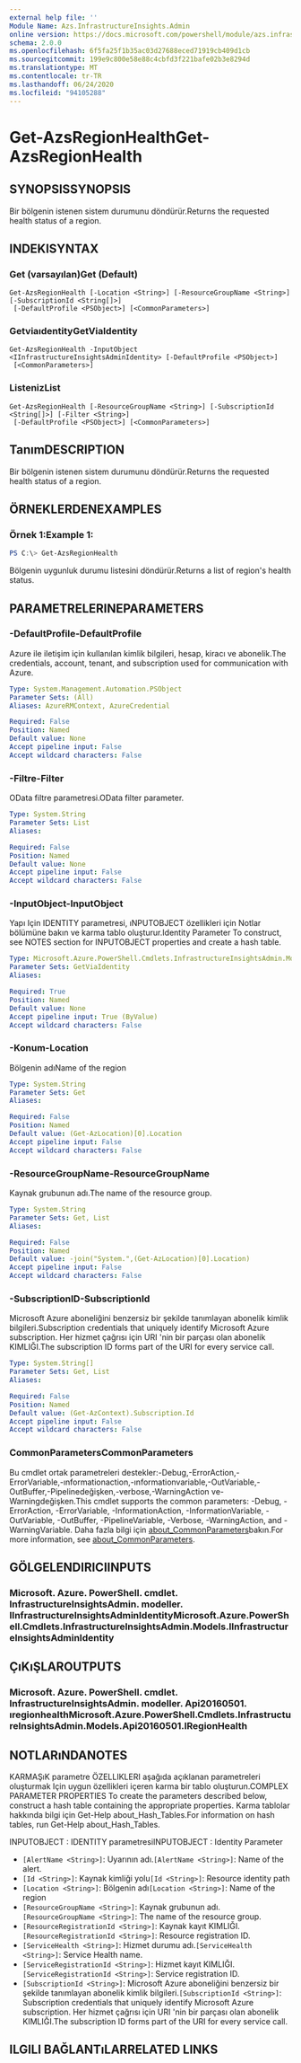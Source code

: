 ```yaml
---
external help file: ''
Module Name: Azs.InfrastructureInsights.Admin
online version: https://docs.microsoft.com/powershell/module/azs.infrastructureinsights.admin/get-azsregionhealth
schema: 2.0.0
ms.openlocfilehash: 6f5fa25f1b35ac03d27688eced71919cb409d1cb
ms.sourcegitcommit: 199e9c800e58e88c4cbfd3f221bafe02b3e8294d
ms.translationtype: MT
ms.contentlocale: tr-TR
ms.lasthandoff: 06/24/2020
ms.locfileid: "94105288"
---
```

# <span data-ttu-id="fc192-101">Get-AzsRegionHealth</span><span class="sxs-lookup"><span data-stu-id="fc192-101">Get-AzsRegionHealth</span></span>

## <span data-ttu-id="fc192-102">SYNOPSIS</span><span class="sxs-lookup"><span data-stu-id="fc192-102">SYNOPSIS</span></span>
<span data-ttu-id="fc192-103">Bir bölgenin istenen sistem durumunu döndürür.</span><span class="sxs-lookup"><span data-stu-id="fc192-103">Returns the requested health status of a region.</span></span>

## <span data-ttu-id="fc192-104">INDEKI</span><span class="sxs-lookup"><span data-stu-id="fc192-104">SYNTAX</span></span>

### <span data-ttu-id="fc192-105">Get (varsayılan)</span><span class="sxs-lookup"><span data-stu-id="fc192-105">Get (Default)</span></span>
```
Get-AzsRegionHealth [-Location <String>] [-ResourceGroupName <String>] [-SubscriptionId <String[]>]
 [-DefaultProfile <PSObject>] [<CommonParameters>]
```

### <span data-ttu-id="fc192-106">Getviaıdentity</span><span class="sxs-lookup"><span data-stu-id="fc192-106">GetViaIdentity</span></span>
```
Get-AzsRegionHealth -InputObject <IInfrastructureInsightsAdminIdentity> [-DefaultProfile <PSObject>]
 [<CommonParameters>]
```

### <span data-ttu-id="fc192-107">Listeniz</span><span class="sxs-lookup"><span data-stu-id="fc192-107">List</span></span>
```
Get-AzsRegionHealth [-ResourceGroupName <String>] [-SubscriptionId <String[]>] [-Filter <String>]
 [-DefaultProfile <PSObject>] [<CommonParameters>]
```

## <span data-ttu-id="fc192-108">Tanım</span><span class="sxs-lookup"><span data-stu-id="fc192-108">DESCRIPTION</span></span>
<span data-ttu-id="fc192-109">Bir bölgenin istenen sistem durumunu döndürür.</span><span class="sxs-lookup"><span data-stu-id="fc192-109">Returns the requested health status of a region.</span></span>

## <span data-ttu-id="fc192-110">ÖRNEKLERDEN</span><span class="sxs-lookup"><span data-stu-id="fc192-110">EXAMPLES</span></span>

### <span data-ttu-id="fc192-111">Örnek 1:</span><span class="sxs-lookup"><span data-stu-id="fc192-111">Example 1:</span></span>
```powershell
PS C:\> Get-AzsRegionHealth
```

<span data-ttu-id="fc192-112">Bölgenin uygunluk durumu listesini döndürür.</span><span class="sxs-lookup"><span data-stu-id="fc192-112">Returns a list of region's health status.</span></span>

## <span data-ttu-id="fc192-113">PARAMETRELERINE</span><span class="sxs-lookup"><span data-stu-id="fc192-113">PARAMETERS</span></span>

### <span data-ttu-id="fc192-114">-DefaultProfile</span><span class="sxs-lookup"><span data-stu-id="fc192-114">-DefaultProfile</span></span>
<span data-ttu-id="fc192-115">Azure ile iletişim için kullanılan kimlik bilgileri, hesap, kiracı ve abonelik.</span><span class="sxs-lookup"><span data-stu-id="fc192-115">The credentials, account, tenant, and subscription used for communication with Azure.</span></span>

```yaml
Type: System.Management.Automation.PSObject
Parameter Sets: (All)
Aliases: AzureRMContext, AzureCredential

Required: False
Position: Named
Default value: None
Accept pipeline input: False
Accept wildcard characters: False

```

### <span data-ttu-id="fc192-116">-Filtre</span><span class="sxs-lookup"><span data-stu-id="fc192-116">-Filter</span></span>
<span data-ttu-id="fc192-117">OData filtre parametresi.</span><span class="sxs-lookup"><span data-stu-id="fc192-117">OData filter parameter.</span></span>

```yaml
Type: System.String
Parameter Sets: List
Aliases:

Required: False
Position: Named
Default value: None
Accept pipeline input: False
Accept wildcard characters: False

```

### <span data-ttu-id="fc192-118">-InputObject</span><span class="sxs-lookup"><span data-stu-id="fc192-118">-InputObject</span></span>
<span data-ttu-id="fc192-119">Yapı Için IDENTITY parametresi, ıNPUTOBJECT özellikleri için Notlar bölümüne bakın ve karma tablo oluşturur.</span><span class="sxs-lookup"><span data-stu-id="fc192-119">Identity Parameter To construct, see NOTES section for INPUTOBJECT properties and create a hash table.</span></span>

```yaml
Type: Microsoft.Azure.PowerShell.Cmdlets.InfrastructureInsightsAdmin.Models.IInfrastructureInsightsAdminIdentity
Parameter Sets: GetViaIdentity
Aliases:

Required: True
Position: Named
Default value: None
Accept pipeline input: True (ByValue)
Accept wildcard characters: False

```

### <span data-ttu-id="fc192-120">-Konum</span><span class="sxs-lookup"><span data-stu-id="fc192-120">-Location</span></span>
<span data-ttu-id="fc192-121">Bölgenin adı</span><span class="sxs-lookup"><span data-stu-id="fc192-121">Name of the region</span></span>

```yaml
Type: System.String
Parameter Sets: Get
Aliases:

Required: False
Position: Named
Default value: (Get-AzLocation)[0].Location
Accept pipeline input: False
Accept wildcard characters: False

```

### <span data-ttu-id="fc192-122">-ResourceGroupName</span><span class="sxs-lookup"><span data-stu-id="fc192-122">-ResourceGroupName</span></span>
<span data-ttu-id="fc192-123">Kaynak grubunun adı.</span><span class="sxs-lookup"><span data-stu-id="fc192-123">The name of the resource group.</span></span>

```yaml
Type: System.String
Parameter Sets: Get, List
Aliases:

Required: False
Position: Named
Default value: -join("System.",(Get-AzLocation)[0].Location)
Accept pipeline input: False
Accept wildcard characters: False

```

### <span data-ttu-id="fc192-124">-SubscriptionID</span><span class="sxs-lookup"><span data-stu-id="fc192-124">-SubscriptionId</span></span>
<span data-ttu-id="fc192-125">Microsoft Azure aboneliğini benzersiz bir şekilde tanımlayan abonelik kimlik bilgileri.</span><span class="sxs-lookup"><span data-stu-id="fc192-125">Subscription credentials that uniquely identify Microsoft Azure subscription.</span></span>
<span data-ttu-id="fc192-126">Her hizmet çağrısı için URI 'nin bir parçası olan abonelik KIMLIĞI.</span><span class="sxs-lookup"><span data-stu-id="fc192-126">The subscription ID forms part of the URI for every service call.</span></span>

```yaml
Type: System.String[]
Parameter Sets: Get, List
Aliases:

Required: False
Position: Named
Default value: (Get-AzContext).Subscription.Id
Accept pipeline input: False
Accept wildcard characters: False

```

### <span data-ttu-id="fc192-127">CommonParameters</span><span class="sxs-lookup"><span data-stu-id="fc192-127">CommonParameters</span></span>
<span data-ttu-id="fc192-128">Bu cmdlet ortak parametreleri destekler:-Debug,-ErrorAction,-ErrorVariable,-ınformationaction,-ınformationvariable,-OutVariable,-OutBuffer,-Pipelinedeğişken,-verbose,-WarningAction ve-Warningdeğişken.</span><span class="sxs-lookup"><span data-stu-id="fc192-128">This cmdlet supports the common parameters: -Debug, -ErrorAction, -ErrorVariable, -InformationAction, -InformationVariable, -OutVariable, -OutBuffer, -PipelineVariable, -Verbose, -WarningAction, and -WarningVariable.</span></span> <span data-ttu-id="fc192-129">Daha fazla bilgi için [about_CommonParameters](http://go.microsoft.com/fwlink/?LinkID=113216)bakın.</span><span class="sxs-lookup"><span data-stu-id="fc192-129">For more information, see [about_CommonParameters](http://go.microsoft.com/fwlink/?LinkID=113216).</span></span>

## <span data-ttu-id="fc192-130">GÖLGELENDIRICI</span><span class="sxs-lookup"><span data-stu-id="fc192-130">INPUTS</span></span>

### <span data-ttu-id="fc192-131">Microsoft. Azure. PowerShell. cmdlet. InfrastructureInsightsAdmin. modeller. IInfrastructureInsightsAdminIdentity</span><span class="sxs-lookup"><span data-stu-id="fc192-131">Microsoft.Azure.PowerShell.Cmdlets.InfrastructureInsightsAdmin.Models.IInfrastructureInsightsAdminIdentity</span></span>

## <span data-ttu-id="fc192-132">ÇıKıŞLAR</span><span class="sxs-lookup"><span data-stu-id="fc192-132">OUTPUTS</span></span>

### <span data-ttu-id="fc192-133">Microsoft. Azure. PowerShell. cmdlet. InfrastructureInsightsAdmin. modeller. Api20160501. ıregionhealth</span><span class="sxs-lookup"><span data-stu-id="fc192-133">Microsoft.Azure.PowerShell.Cmdlets.InfrastructureInsightsAdmin.Models.Api20160501.IRegionHealth</span></span>



## <span data-ttu-id="fc192-134">NOTLARıNDA</span><span class="sxs-lookup"><span data-stu-id="fc192-134">NOTES</span></span>

<span data-ttu-id="fc192-135">KARMAŞıK parametre ÖZELLIKLERI aşağıda açıklanan parametreleri oluşturmak Için uygun özellikleri içeren karma bir tablo oluşturun.</span><span class="sxs-lookup"><span data-stu-id="fc192-135">COMPLEX PARAMETER PROPERTIES To create the parameters described below, construct a hash table containing the appropriate properties.</span></span> <span data-ttu-id="fc192-136">Karma tablolar hakkında bilgi için Get-Help about_Hash_Tables.</span><span class="sxs-lookup"><span data-stu-id="fc192-136">For information on hash tables, run Get-Help about_Hash_Tables.</span></span>

<span data-ttu-id="fc192-137">INPUTOBJECT <IInfrastructureInsightsAdminIdentity> : IDENTITY parametresi</span><span class="sxs-lookup"><span data-stu-id="fc192-137">INPUTOBJECT <IInfrastructureInsightsAdminIdentity>: Identity Parameter</span></span>
  - <span data-ttu-id="fc192-138">`[AlertName <String>]`: Uyarının adı.</span><span class="sxs-lookup"><span data-stu-id="fc192-138">`[AlertName <String>]`: Name of the alert.</span></span>
  - <span data-ttu-id="fc192-139">`[Id <String>]`: Kaynak kimliği yolu</span><span class="sxs-lookup"><span data-stu-id="fc192-139">`[Id <String>]`: Resource identity path</span></span>
  - <span data-ttu-id="fc192-140">`[Location <String>]`: Bölgenin adı</span><span class="sxs-lookup"><span data-stu-id="fc192-140">`[Location <String>]`: Name of the region</span></span>
  - <span data-ttu-id="fc192-141">`[ResourceGroupName <String>]`: Kaynak grubunun adı.</span><span class="sxs-lookup"><span data-stu-id="fc192-141">`[ResourceGroupName <String>]`: The name of the resource group.</span></span>
  - <span data-ttu-id="fc192-142">`[ResourceRegistrationId <String>]`: Kaynak kayıt KIMLIĞI.</span><span class="sxs-lookup"><span data-stu-id="fc192-142">`[ResourceRegistrationId <String>]`: Resource registration ID.</span></span>
  - <span data-ttu-id="fc192-143">`[ServiceHealth <String>]`: Hizmet durumu adı.</span><span class="sxs-lookup"><span data-stu-id="fc192-143">`[ServiceHealth <String>]`: Service Health name.</span></span>
  - <span data-ttu-id="fc192-144">`[ServiceRegistrationId <String>]`: Hizmet kayıt KIMLIĞI.</span><span class="sxs-lookup"><span data-stu-id="fc192-144">`[ServiceRegistrationId <String>]`: Service registration ID.</span></span>
  - <span data-ttu-id="fc192-145">`[SubscriptionId <String>]`: Microsoft Azure aboneliğini benzersiz bir şekilde tanımlayan abonelik kimlik bilgileri.</span><span class="sxs-lookup"><span data-stu-id="fc192-145">`[SubscriptionId <String>]`: Subscription credentials that uniquely identify Microsoft Azure subscription.</span></span> <span data-ttu-id="fc192-146">Her hizmet çağrısı için URI 'nin bir parçası olan abonelik KIMLIĞI.</span><span class="sxs-lookup"><span data-stu-id="fc192-146">The subscription ID forms part of the URI for every service call.</span></span>

## <span data-ttu-id="fc192-147">ILGILI BAĞLANTıLAR</span><span class="sxs-lookup"><span data-stu-id="fc192-147">RELATED LINKS</span></span>

